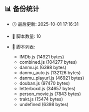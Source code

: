 ## 📊 备份统计

- 🕒 最后更新: 2025-10-01 17:16:31
- 📁 脚本数量: 10
- 📄 脚本列表:

  - IMDb.js (14921 bytes)
  - combined.js (104277 bytes)
  - danmu.js (6398 bytes)
  - danmu_auto.js (132126 bytes)
  - danmu_playurl.js (46921 bytes)
  - douban.js (97470 bytes)
  - letterboxd.js (34657 bytes)
  - person_movie.js (7843 bytes)
  - trakt.js (15474 bytes)
  - undefined (6398 bytes)
